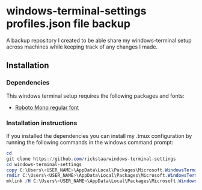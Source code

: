 # windows-terminal-settings profiles.json file backup

A backup repository I created to be able share my windows-terminal setup across machines while keeping track of any changes I made.

## Installation

### Dependencies
This windows terminal setup requires the following packages and fonts:

- [Roboto Mono regular font](https://fonts.google.com/specimen/Roboto+Mono?selection.family=Roboto+Mono:100,100i,300,300i,400,400i,500,500i,700,700i)

### Installation instructions
If you installed the dependencies you can install my .tmux configuration by running the following commands in the windows command prompt:

```PowerShell
cd
git clone https://github.com/rickstaa/windows-terminal-settings
cd windows-terminal-settings
copy C:\Users\<USER_NAME>\AppData\Local\Packages\Microsoft.WindowsTerminal_8wekyb3d8bbwe\LocalState\profiles.json C:\Users\<USER_NAME>\AppData\Local\Packages\Microsoft.WindowsTerminal_8wekyb3d8bbwe\LocalState\profiles.json.bak
rmdir C:\Users\<USER_NAME>\AppData\Local\Packages\Microsoft.WindowsTerminal_8wekyb3d8bbwe\LocalState\profiles.json
mklink /H C:\Users\<USER_NAME>\AppData\Local\Packages\Microsoft.WindowsTerminal_8wekyb3d8bbwe\LocalState\profiles.json profiles.json
```

